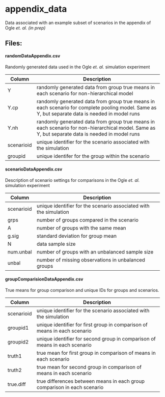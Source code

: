 # appendix_data
Data associated with an example subset of scenarios in the appendix of Ogle _et. al. (in prep)_

## Files:


#### randomDataAppendix.csv
Randomly generated data used in the Ogle _et. al._ simulation experiment 

|  Column  |  Description  | 
|  ------  |  -----------  | 
|  Y  | randomly generated data from group true means in each scenario for non-hierarchical model |
|  Y.cp  | randomly generated data from group true means in each scenario for complete pooling model. Same as Y, but separate data is needed in model runs  |
|  Y.nh  | randomly generated data from group true means in each scenario for non-hierarchical model. Same as Y, but separate data is needed in model runs  |
|  scenarioid  | unique identifier for the scenario associated with the simulation  |
| groupid  | unique identifer for the group within the scenario  |

#### scenarioDataAppendix.csv
Description of scenario settings for comparisons in the Ogle _et. al._ simulation experiment 

|  Column  |  Description  | 
|  ------  |  -----------  | 
|  scenarioid  |  unique identifier for the scenario associated with the simulation  |
|  grps  | number of groups compared in the scenario  |
|  A  |  number of groups with the same mean  |
|  g.sig  | standard deviation for group mean  |
|  N  |  data sample size  |
|  num.unbal  | number of groups with an unbalanced sample size  |
|  unbal  |  number of missing observations in unbalanced groups  |
 

#### groupComparisionDataAppendix.csv
True means for group comparison and unique IDs for groups and scenarios. 

|  Column  |  Description  | 
|  ------  |  -----------  | 
|  scenarioid  |  unique identifier for the scenario associated with the simulation  |
|  groupid1  |  unique identifier for first group in comparison of means in each scenario  |
|  groupid2  |  unique identifier for second group in comparison of means in each scenario  |
|  truth1  |  true mean for first group in comparison of means in each scenario  |
|  truth2  |  true mean for second group in comparison of means in each scenario  |
|  true.diff  |  true differences between means in each group comparison in each scenario  |